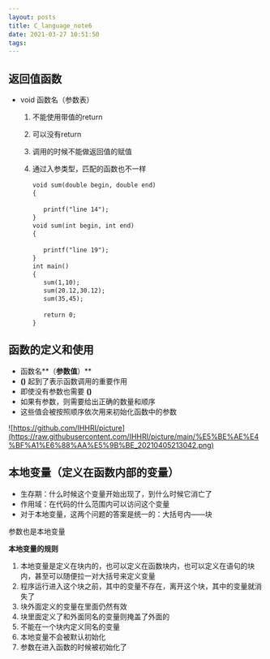 ```yaml
---
layout: posts
title: C_language_note6
date: 2021-03-27 10:51:50
tags:
---
```


## 返回值函数

- void 函数名（参数表）
  
  1. 不能使用带值的return
  
  2. 可以没有return
  
  3. 调用的时候不能做返回值的赋值
  
  4. 通过入参类型，匹配的函数也不一样
  
     ```
     void sum(double begin, double end)
     {
     	
     	printf("line 14");
     }
     void sum(int begin, int end)
     {
     	
     	printf("line 19");
     }
     int main()
     {
     	sum(1,10);
     	sum(20.12,30.12);
     	sum(35,45);
     	
     	return 0;
     }
     ```
  
     

## 函数的定义和使用

- 函数名**（**参数值**）**
- **()** 起到了表示函数调用的重要作用
- 即使没有参数也需要 **()**
- 如果有参数，则需要给出正确的数量和顺序
- 这些值会被按照顺序依次用来初始化函数中的参数

![https://github.com/IHHRI/picture](https://raw.githubusercontent.com/IHHRI/picture/main/%E5%BE%AE%E4%BF%A1%E6%88%AA%E5%9B%BE_20210405213042.png)



## 本地变量（定义在函数内部的变量）

- 生存期：什么时候这个变量开始出现了，到什么时候它消亡了
- 作用域：在代码的什么范围内可以访问这个变量 
- 对于本地变量，这两个问题的答案是统一的：大括号内——块

参数也是本地变量

**本地变量的规则**

1. 本地变量是定义在块内的，也可以定义在函数块内，也可以定义在语句的块内，甚至可以随便拉一对大括号来定义变量
2. 程序运行进入这个块之前，其中的变量不存在，离开这个块，其中的变量就消失了
3. 块外面定义的变量在里面仍然有效
4. 块里面定义了和外面同名的变量则掩盖了外面的
5. 不能在一个块内定义同名的变量
6. 本地变量不会被默认初始化
7. 参数在进入函数的时候被初始化了